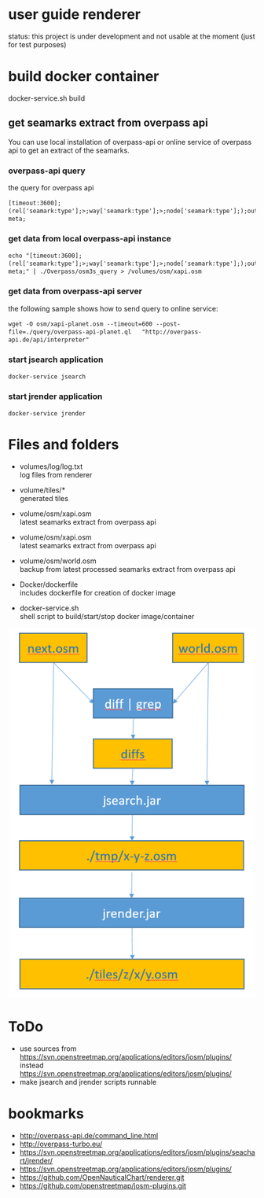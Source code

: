 # user guide renderer

status: this project is under development and not usable at the moment
        (just for test purposes)

# build docker container
docker-service.sh build

## get seamarks extract from overpass api
You can use local installation of overpass-api or online service of
overpass api to get an extract of the seamarks.

### overpass-api query
the query for overpass api

```
[timeout:3600];(rel['seamark:type'];>;way['seamark:type'];>;node['seamark:type'];);out meta;
```

### get data from local overpass-api instance
```
echo "[timeout:3600];(rel['seamark:type'];>;way['seamark:type'];>;node['seamark:type'];);out meta;" | ./Overpass/osm3s_query > /volumes/osm/xapi.osm
```

### get data from overpass-api server
the following sample shows how to send query to online service:
```
wget -O osm/xapi-planet.osm --timeout=600 --post-file=./query/overpass-api-planet.ql   "http://overpass-api.de/api/interpreter"
```

### start jsearch application
```
docker-service jsearch
```

### start jrender application
```
docker-service jrender
```
# Files and folders
- volumes/log/log.txt <br>
  log files from renderer

- volume/tiles/* <br>
  generated tiles

- volume/osm/xapi.osm <br>
  latest seamarks extract from overpass api

- volume/osm/xapi.osm <br>
  latest seamarks extract from overpass api

- volume/osm/world.osm <br>
  backup from latest processed seamarks extract from overpass api

- Docker/dockerfile <br>
  includes dockerfile for creation of docker image

- docker-service.sh <br>
  shell script to build/start/stop docker image/container

![img](https://github.com/stevo01/SeaMarkRenderer/blob/master/workflow.png)

# ToDo
+ use sources from https://svn.openstreetmap.org/applications/editors/josm/plugins/
instead https://svn.openstreetmap.org/applications/editors/josm/plugins/
+ make jsearch and jrender scripts runnable

# bookmarks
+ http://overpass-api.de/command_line.html
+ http://overpass-turbo.eu/
+ https://svn.openstreetmap.org/applications/editors/josm/plugins/seachart/jrender/
+ https://svn.openstreetmap.org/applications/editors/josm/plugins/
+ https://github.com/OpenNauticalChart/renderer.git
+ https://github.com/openstreetmap/josm-plugins.git
